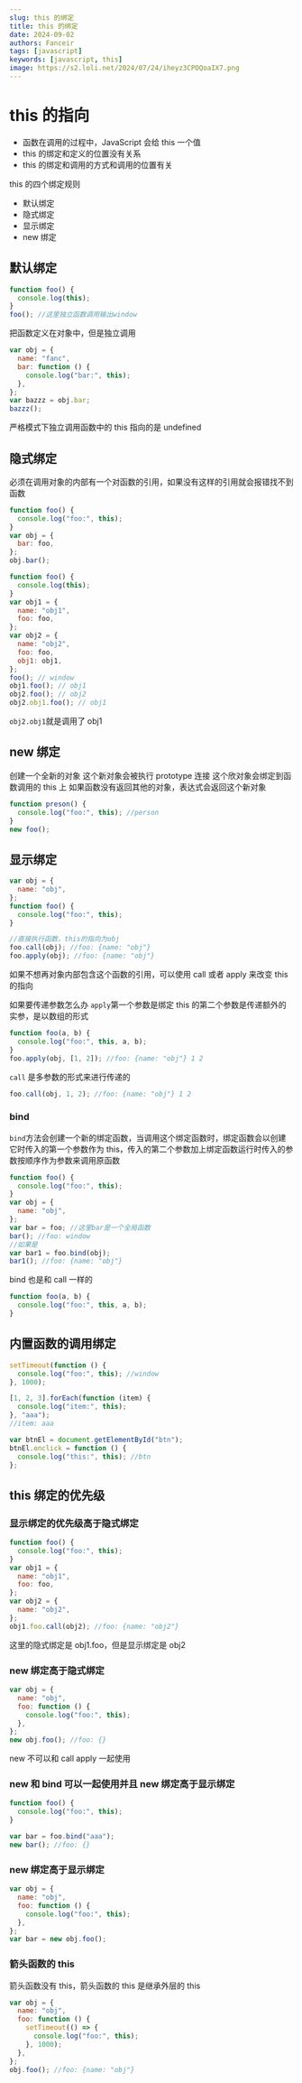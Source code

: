 ```yaml
---
slug: this 的绑定
title: this 的绑定
date: 2024-09-02
authors: Fanceir
tags: [javascript]
keywords: [javascript, this]
image: https://s2.loli.net/2024/07/24/iheyz3CPOQoaIX7.png
---
```


# this 的指向

- 函数在调用的过程中，JavaScript 会给 this 一个值
- this 的绑定和定义的位置没有关系
- this 的绑定和调用的方式和调用的位置有关

this 的四个绑定规则

- 默认绑定
- 隐式绑定
- 显示绑定
- new 绑定

## 默认绑定

```javascript
function foo() {
  console.log(this);
}
foo(); //这里独立函数调用输出window
```

把函数定义在对象中，但是独立调用

```javascript
var obj = {
  name: "fanc",
  bar: function () {
    console.log("bar:", this);
  },
};
var bazzz = obj.bar;
bazzz();
```

严格模式下独立调用函数中的 this 指向的是 undefined

## 隐式绑定

必须在调用对象的内部有一个对函数的引用，如果没有这样的引用就会报错找不到函数

```javascript
function foo() {
  console.log("foo:", this);
}
var obj = {
  bar: foo,
};
obj.bar();
```

```javascript
function foo() {
  console.log(this);
}
var obj1 = {
  name: "obj1",
  foo: foo,
};
var obj2 = {
  name: "obj2",
  foo: foo,
  obj1: obj1,
};
foo(); // window
obj1.foo(); // obj1
obj2.foo(); // obj2
obj2.obj1.foo(); // obj1
```

`obj2.obj1`就是调用了 obj1

## new 绑定

创建一个全新的对象
这个新对象会被执行 prototype 连接
这个欣对象会绑定到函数调用的 this 上
如果函数没有返回其他的对象，表达式会返回这个新对象

```javascript
function preson() {
  console.log("foo:", this); //person
}
new foo();
```

## 显示绑定

```javascript
var obj = {
  name: "obj",
};
function foo() {
  console.log("foo:", this);
}

//直接执行函数，this的指向为obj
foo.call(obj); //foo: {name: "obj"}
foo.apply(obj); //foo: {name: "obj"}
```

如果不想再对象内部包含这个函数的引用，可以使用 call 或者 apply 来改变 this 的指向

如果要传递参数怎么办
`apply`第一个参数是绑定 this 的第二个参数是传递额外的实参，是以数组的形式

```javascript
function foo(a, b) {
  console.log("foo:", this, a, b);
}
foo.apply(obj, [1, 2]); //foo: {name: "obj"} 1 2
```

`call` 是多参数的形式来进行传递的

```javascript
foo.call(obj, 1, 2); //foo: {name: "obj"} 1 2
```

### bind

`bind`方法会创建一个新的绑定函数，当调用这个绑定函数时，绑定函数会以创建它时传入的第一个参数作为 this，传入的第二个参数加上绑定函数运行时传入的参数按顺序作为参数来调用原函数

```javascript
function foo() {
  console.log("foo:", this);
}
var obj = {
  name: "obj",
};
var bar = foo; //这里bar是一个全局函数
bar(); //foo: window
//如果是
var bar1 = foo.bind(obj);
bar1(); //foo: {name: "obj"}
```

bind 也是和 call 一样的

```javascript
function foo(a, b) {
  console.log("foo:", this, a, b);
}
```

## 内置函数的调用绑定

```javascript
setTimeout(function () {
  console.log("foo:", this); //window
}, 1000);

[1, 2, 3].forEach(function (item) {
  console.log("item:", this);
}, "aaa");
//item: aaa

var btnEl = document.getElementById("btn");
btnEl.onclick = function () {
  console.log("this:", this); //btn
};
```

## this 绑定的优先级

### 显示绑定的优先级高于隐式绑定

```javascript
function foo() {
  console.log("foo:", this);
}
var obj1 = {
  name: "obj1",
  foo: foo,
};
var obj2 = {
  name: "obj2",
};
obj1.foo.call(obj2); //foo: {name: "obj2"}
```

这里的隐式绑定是 obj1.foo，但是显示绑定是 obj2

### new 绑定高于隐式绑定

```javascript
var obj = {
  name: "obj",
  foo: function () {
    console.log("foo:", this);
  },
};
new obj.foo(); //foo: {}
```

new 不可以和 call apply 一起使用

### new 和 bind 可以一起使用并且 new 绑定高于显示绑定

```javascript
function foo() {
  console.log("foo:", this);
}

var bar = foo.bind("aaa");
new bar(); //foo: {}
```

### new 绑定高于显示绑定

```javascript
var obj = {
  name: "obj",
  foo: function () {
    console.log("foo:", this);
  },
};
var bar = new obj.foo();
```

### 箭头函数的 this

箭头函数没有 this，箭头函数的 this 是继承外层的 this

```javascript
var obj = {
  name: "obj",
  foo: function () {
    setTimeout(() => {
      console.log("foo:", this);
    }, 1000);
  },
};
obj.foo(); //foo: {name: "obj"}
```
